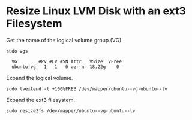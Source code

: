 # Resize Linux LVM Disk with an ext3 Filesystem

Get the name of the logical volume group (VG).

```
sudo vgs
```

```
  VG        #PV #LV #SN Attr   VSize  VFree
  ubuntu-vg   1   1   0 wz--n- 18.22g    0 
```

Expand the logical volume.


```
sudo lvextend -l +100%FREE /dev/mapper/ubuntu--vg-ubuntu--lv
```

Expand the ext3 filesystem.

```
sudo resize2fs /dev/mapper/ubuntu--vg-ubuntu--lv
```
